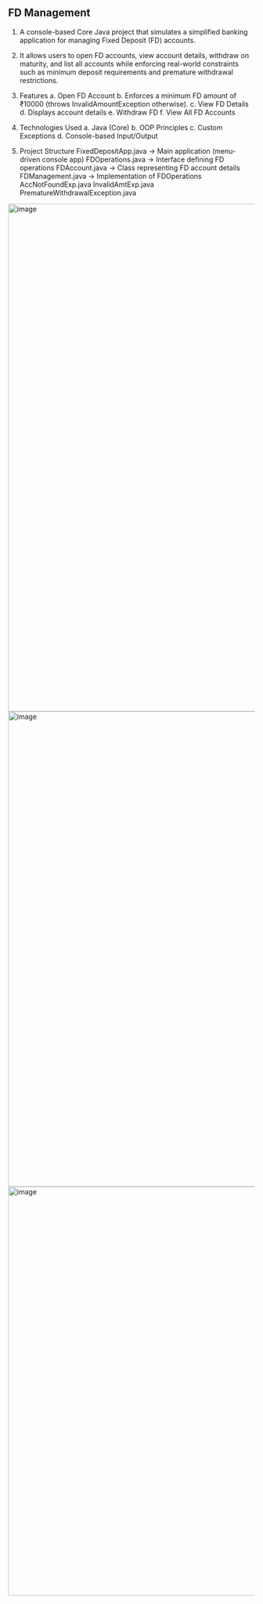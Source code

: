 ## FD Management

1. A console-based Core Java project that simulates a simplified banking application for managing Fixed Deposit (FD) accounts.
2. It allows users to open FD accounts, view account details, withdraw on maturity, and list all accounts while enforcing real-world constraints such as minimum deposit requirements and premature withdrawal restrictions.

3. Features
    a. Open FD Account
    b. Enforces a minimum FD amount of ₹10000 (throws InvalidAmountException otherwise).
    c. View FD Details
    d. Displays account details 
    e. Withdraw FD
    f. View All FD Accounts

4. Technologies Used
    a. Java (Core)
    b. OOP Principles
    c. Custom Exceptions
    d. Console-based Input/Output

5. Project Structure
FixedDepositApp.java       → Main application (menu-driven console app)
FDOperations.java          → Interface defining FD operations
FDAccount.java             → Class representing FD account details
FDManagement.java          → Implementation of FDOperations
AccNotFoundExp.java
InvalidAmtExp.java
PrematureWithdrawalException.java

<img width="570" height="1035" alt="image" src="https://github.com/user-attachments/assets/b7c65f8f-939f-46eb-99b5-5e713ac3c187" />
<img width="923" height="969" alt="image" src="https://github.com/user-attachments/assets/0114428c-1d7e-435c-9fc8-cfff46df376a" />
<img width="1122" height="834" alt="image" src="https://github.com/user-attachments/assets/c44dea7f-d65b-44f4-ab92-142565dc0d38" />

